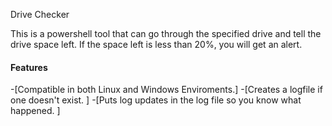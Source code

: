 Drive Checker

This is a powershell tool that can go through the specified drive and tell the drive space left. If the space left is less than 20%, you will get an alert. 

#### Features

-[Compatible in both Linux and Windows Enviroments.]
-[Creates a logfile if one doesn't exist. ]
-[Puts log updates in the log file so you know what happened. ]